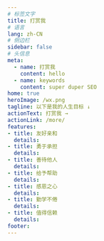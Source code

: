```yaml
---
# 标签文字
title: 打赏我
# 语言
lang: zh-CN
# 侧边栏
sidebar: false
# 头信息
meta:
  - name: 打赏我
    content: hello
  - name: keywords
    content: super duper SEO
home: true
heroImage: /wx.png
tagline: 以下是我的人生目标 ↓ 
actionText: 打赏我 →
actionLink: /more/
features:
- title: 友好亲和 
  details: 
- title: 勇于承担
  details: 
- title: 善待他人
  details:
- title: 给予帮助
  details:
- title: 感恩之心
  details:
- title: 勤学不倦
  details:
- title: 值得信赖
  details:
footer: 
---
```

